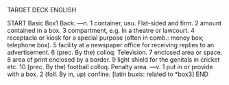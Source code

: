 TARGET DECK
ENGLISH

START
Basic
Box1
Back: —n. 1 container, usu. Flat-sided and firm. 2 amount contained in a box. 3 compartment, e.g. In a theatre or lawcourt. 4 receptacle or kiosk for a special purpose (often in comb.: money box; telephone box). 5 facility at a newspaper office for receiving replies to an advertisement. 6 (prec. By the) colloq. Television. 7 enclosed area or space. 8 area of print enclosed by a border. 9 light shield for the genitals in cricket etc. 10 (prec. By the) football colloq. Penalty area. —v. 1 put in or provide with a box. 2 (foll. By in, up) confine. [latin buxis: related to *box3]
END
